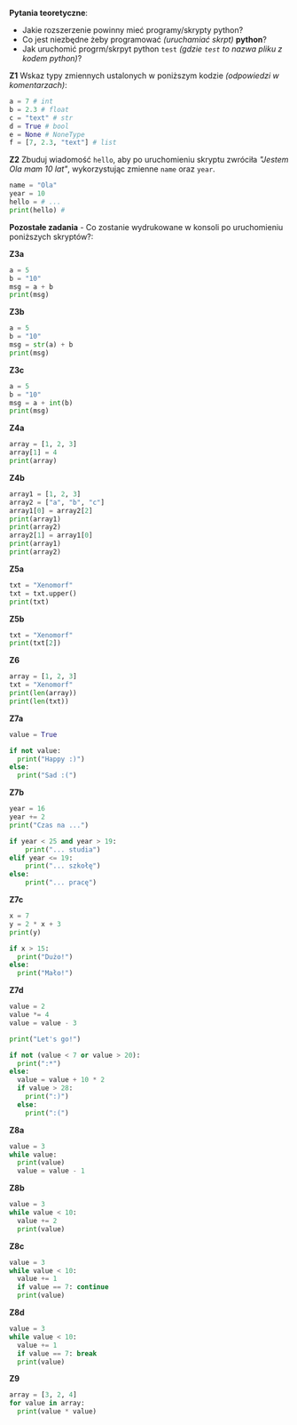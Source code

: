 **Pytania teoretyczne**:

- Jakie rozszerzenie powinny mieć programy/skrypty python?
- Co jest niezbędne żeby programować _(uruchamiać skrpt)_ **python**?
- Jak uruchomić progrm/skrpyt python `test` _(gdzie `test` to nazwa pliku z kodem python)_?

**Z1** Wskaz typy zmiennych ustalonych w poniższym kodzie _(odpowiedzi w komentarzach)_:

```py
a = 7 # int
b = 2.3 # float
c = "text" # str
d = True # bool
e = None # NoneType
f = [7, 2.3, "text"] # list
```

**Z2** Zbuduj wiadomość `hello`, aby po uruchomieniu skryptu zwróciła _"Jestem Ola mam 10 lat"_, wykorzystując zmienne `name` oraz `year`.

```py
name = "Ola"
year = 10
hello = # ...
print(hello) # 
```

**Pozostałe zadania** - Co zostanie wydrukowane w konsoli po uruchomieniu poniższych skryptów?:

**Z3a**

```py
a = 5
b = "10"
msg = a + b
print(msg)
```

**Z3b**

```py
a = 5
b = "10"
msg = str(a) + b
print(msg)
```

**Z3c**

```py
a = 5
b = "10"
msg = a + int(b)
print(msg)
```

**Z4a**

```py
array = [1, 2, 3]
array[1] = 4
print(array)
```

**Z4b**

```py
array1 = [1, 2, 3]
array2 = ["a", "b", "c"]
array1[0] = array2[2]
print(array1)
print(array2)
array2[1] = array1[0]
print(array1)
print(array2)
```

**Z5a**

```py
txt = "Xenomorf"
txt = txt.upper()
print(txt)
```

**Z5b**

```py
txt = "Xenomorf"
print(txt[2])
```

**Z6**

```py
array = [1, 2, 3]
txt = "Xenomorf"
print(len(array))
print(len(txt))
```

**Z7a**

```py
value = True

if not value:
  print("Happy :)")
else:
  print("Sad :(")
```

**Z7b**

```py
year = 16
year += 2
print("Czas na ...")

if year < 25 and year > 19:
    print("... studia")
elif year <= 19:
    print("... szkołę")
else:
    print("... pracę")
```

**Z7c**

```py
x = 7
y = 2 * x + 3
print(y)

if x > 15:
  print("Dużo!")
else:
  print("Mało!")
```

**Z7d**

```py
value = 2
value *= 4
value = value - 3

print("Let's go!")

if not (value < 7 or value > 20):
  print(":*")
else:
  value = value + 10 * 2
  if value > 28:
    print(":)")
  else:
    print(":(")
```

**Z8a**

```py
value = 3
while value:
  print(value)
  value = value - 1
```  

**Z8b**

```py
value = 3
while value < 10:
  value += 2
  print(value)
```

**Z8c**

```py 
value = 3
while value < 10:
  value += 1
  if value == 7: continue
  print(value)
```

**Z8d**

```py
value = 3
while value < 10:
  value += 1
  if value == 7: break
  print(value)
```

**Z9**

```py
array = [3, 2, 4]
for value in array:
  print(value * value)
```
